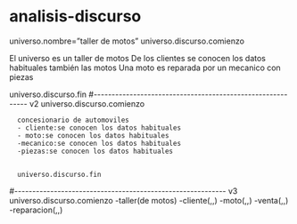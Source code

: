 # analisis-discurso
universo.nombre=”taller de motos”
universo.discurso.comienzo

El universo es un taller de motos
De los clientes se conocen los datos habituales también las motos 
Una moto es reparada por un mecanico con piezas

universo.discurso.fin
#-----------------------------------------------------------
v2
universo.discurso.comienzo

      concesionario de automoviles 
      - cliente:se conocen los datos habituales
      - moto:se conocen los datos habituales
      -mecanico:se conocen los datos habituales
      -piezas:se conocen los datos habituales
      
    
      universo.discurso.fin
#-----------------------------------------------------------
v3
universo.discurso.comienzo
-taller(de motos)
      -cliente(,,)
      -moto(,,)
      -venta(,,)
      -reparacion(,,)
      
